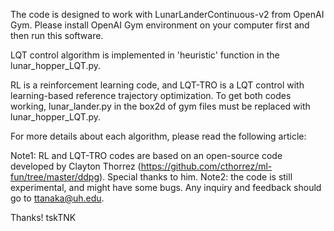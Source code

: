 The code is designed to work with LunarLanderContinuous-v2 from OpenAI Gym.
Please install OpenAI Gym environment on your computer first and then run this software.

LQT control algorithm is implemented in 'heuristic' function in the lunar_hopper_LQT.py.

RL is a reinforcement learning code, and LQT-TRO is a LQT control with learning-based reference trajectory optimization.
To get both codes working, lunar_lander.py in the box2d of gym files must be replaced with lunar_hopper_LQT.py.

For more details about each algorithm, please read the following article:


Note1: RL and LQT-TRO codes are based on an open-source code developed by Clayton Thorrez (https://github.com/cthorrez/ml-fun/tree/master/ddpg). Special thanks to him.
Note2: the code is still experimental, and might have some bugs. Any inquiry and feedback should go to ttanaka@uh.edu.

Thanks!
tskTNK
